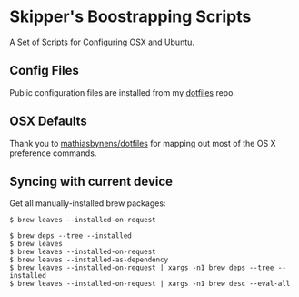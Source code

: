 # Skipper's Boostrapping Scripts

A Set of Scripts for Configuring OSX and Ubuntu.

## Config Files

Public configuration files are installed from my [dotfiles](https://github.com/onesmallskipforman/dotfiles) repo.

## OSX Defaults

Thank you to [mathiasbynens/dotfiles](https://github.com/mathiasbynens/dotfiles) for mapping out most of the OS X preference commands.


## Syncing with current device

Get all manually-installed brew packages:

```
$ brew leaves --installed-on-request
```


```
$ brew deps --tree --installed
$ brew leaves
$ brew leaves --installed-on-request
$ brew leaves --installed-as-dependency
$ brew leaves --installed-on-request | xargs -n1 brew deps --tree --installed
$ brew leaves --installed-on-request | xargs -n1 brew desc --eval-all

```
